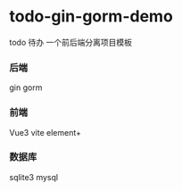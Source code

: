# todo-gin-gorm-demo

todo 待办
一个前后端分离项目模板

### 后端

gin gorm

### 前端

Vue3 vite element+

### 数据库

sqlite3 mysql

